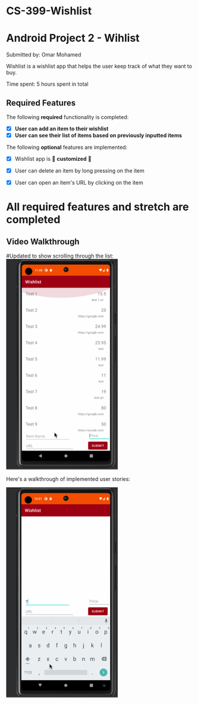 # CS-399-Wishlist
# Android Project 2 - Wihlist

Submitted by: Omar Mohamed

Wishlist is a wishlist app that helps the user keep track of what they want to buy.

Time spent: 5 hours spent in total

## Required Features

The following **required** functionality is completed:

- [x] **User can add an item to their wishlist**
- [x] **User can see their list of items based on previously inputted items**

The following **optional** features are implemented:

- [x] Wishlist app is 🎨 **customized** 🎨
- [x] User can delete an item by long pressing on the item
- [x] User can open an item's URL by clicking on the item


# All required features and stretch are completed

## Video Walkthrough

#Updated to show scrolling through the list:
<img src='https://raw.githubusercontent.com/omarwelshazly/CS-388-Wishlist/main/wishlist2.gif' title='Video Walkthrough' width='300' alt='Video Walkthrough' />

Here's a walkthrough of implemented user stories:

<img src='https://raw.githubusercontent.com/omarwelshazly/CS-388-Wishlist/main/wishlist.gif' title='Video Walkthrough' width='300' alt='Video Walkthrough' />
